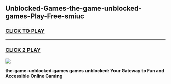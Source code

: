
## Unblocked-Games-the-game-unblocked-games-Play-Free-smiuc
<h3>
<a href="https://premium76.site?title=the-game-unblocked-games&ref=18A1">CLICK TO PLAY</a></h3>
<hr>

<h3>
<a href="https://premium76.site?title=the-game-unblocked-games&ref=18A1">CLICK 2 PLAY</a>
  
</h3>

<a href="https://premium76.site?title=the-game-unblocked-games&ref=18A1"><img src="https://clearcache.store/games.png"></a>


**the-game-unblocked-games games unblocked: Your Gateway to Fun and Accessible Online Gaming**
